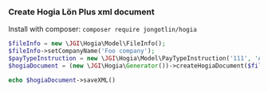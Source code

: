 ### Create Hogia Lön Plus xml document

Install with composer: `composer require jongotlin/hogia`

```php
$fileInfo = new \JGI\Hogia\Model\FileInfo();
$fileInfo->setCompanyName('Foo company');
$payTypeInstruction = new \JGI\Hogia\Model\PayTypeInstruction('111', 'A', '123');
$hogiaDocument = (new \JGI\Hogia\Generator())->createHogiaDocument($fileInfo, [$payTypeInstruction]);

echo $hogiaDocument->saveXML()
```
